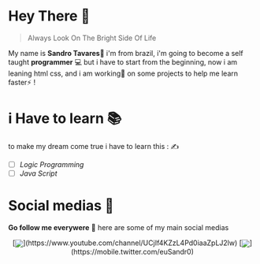 # Hey There 👋
> Always Look On The Bright Side Of Life
> 
My name is **Sandro Tavares🤵** i'm from brazil, i'm going to become a self taught **programmer** 💻 but i have to start from the beginning, now i am leaning html css, and i am working🔨 on some projects to help me learn faster⚡ !

# i Have to learn 📚
to make my dream come true i have to learn this : ✍️
 - [ ] *Logic Programming*
 - [ ] *Java Script*

# Social medias 📱
**Go follow me everywere** 🤳 
here are some of my main social medias 
<p align="center">
[<img align="center" src="https://img.shields.io/badge/-youtube-red?style=for-the-badge&logo=youtube&logoColor=white" />](https://www.youtube.com/channel/UCjIf4KZzL4Pd0iaaZpLJ2lw)
[<img align="center"  src="https://img.shields.io/badge/Twitter-1DA1F2?style=for-the-badge&logo=twitter&logoColor=white" />](https://mobile.twitter.com/euSandr0)
</p>
